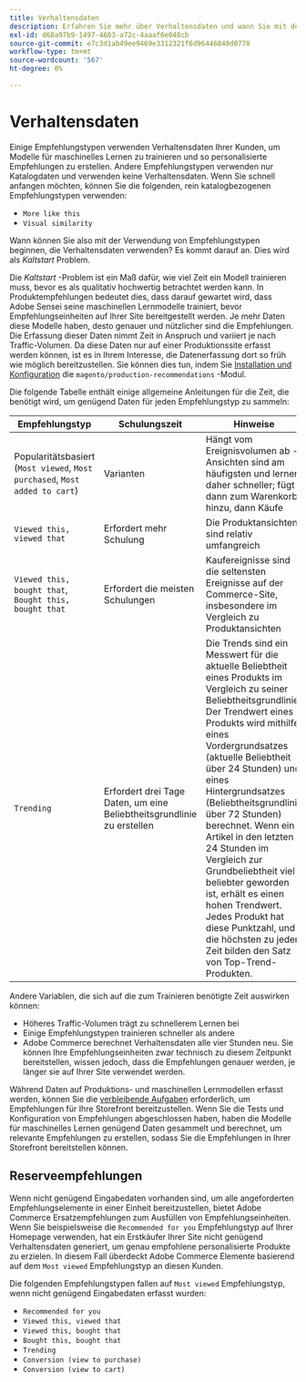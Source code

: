 ```yaml
---
title: Verhaltensdaten
description: Erfahren Sie mehr über Verhaltensdaten und wann Sie mit der Verwendung beginnen können.
exl-id: d68a97b9-1497-4603-a72c-4aaaf6e048cb
source-git-commit: e7c3d1ab49ee9469e3312321f6d96446840d0778
workflow-type: tm+mt
source-wordcount: '567'
ht-degree: 0%

---
```


# Verhaltensdaten

Einige Empfehlungstypen verwenden Verhaltensdaten Ihrer Kunden, um Modelle für maschinelles Lernen zu trainieren und so personalisierte Empfehlungen zu erstellen. Andere Empfehlungstypen verwenden nur Katalogdaten und verwenden keine Verhaltensdaten. Wenn Sie schnell anfangen möchten, können Sie die folgenden, rein katalogbezogenen Empfehlungstypen verwenden:

- `More like this`
- `Visual similarity`

Wann können Sie also mit der Verwendung von Empfehlungstypen beginnen, die Verhaltensdaten verwenden? Es kommt darauf an. Dies wird als _Kaltstart_ Problem.

Die _Kaltstart_ -Problem ist ein Maß dafür, wie viel Zeit ein Modell trainieren muss, bevor es als qualitativ hochwertig betrachtet werden kann. In Produktempfehlungen bedeutet dies, dass darauf gewartet wird, dass Adobe Sensei seine maschinellen Lernmodelle trainiert, bevor Empfehlungseinheiten auf Ihrer Site bereitgestellt werden. Je mehr Daten diese Modelle haben, desto genauer und nützlicher sind die Empfehlungen. Die Erfassung dieser Daten nimmt Zeit in Anspruch und variiert je nach Traffic-Volumen. Da diese Daten nur auf einer Produktionssite erfasst werden können, ist es in Ihrem Interesse, die Datenerfassung dort so früh wie möglich bereitzustellen. Sie können dies tun, indem Sie [Installation und Konfiguration](install-configure.md) die `magento/production-recommendations` -Modul.

Die folgende Tabelle enthält einige allgemeine Anleitungen für die Zeit, die benötigt wird, um genügend Daten für jeden Empfehlungstyp zu sammeln:

| Empfehlungstyp | Schulungszeit | Hinweise |
|---|---|---|
| Popularitätsbasiert (`Most viewed`, `Most purchased`, `Most added to cart`) | Varianten | Hängt vom Ereignisvolumen ab - Ansichten sind am häufigsten und lernen daher schneller; fügt dann zum Warenkorb hinzu, dann Käufe |
| `Viewed this, viewed that` | Erfordert mehr Schulung | Die Produktansichten sind relativ umfangreich |
| `Viewed this, bought that`, `Bought this, bought that` | Erfordert die meisten Schulungen | Kaufereignisse sind die seltensten Ereignisse auf der Commerce-Site, insbesondere im Vergleich zu Produktansichten |
| `Trending` | Erfordert drei Tage Daten, um eine Beliebtheitsgrundlinie zu erstellen | Die Trends sind ein Messwert für die aktuelle Beliebtheit eines Produkts im Vergleich zu seiner Beliebtheitsgrundlinie. Der Trendwert eines Produkts wird mithilfe eines Vordergrundsatzes (aktuelle Beliebtheit über 24 Stunden) und eines Hintergrundsatzes (Beliebtheitsgrundlinie über 72 Stunden) berechnet. Wenn ein Artikel in den letzten 24 Stunden im Vergleich zur Grundbeliebtheit viel beliebter geworden ist, erhält es einen hohen Trendwert. Jedes Produkt hat diese Punktzahl, und die höchsten zu jeder Zeit bilden den Satz von Top-Trend-Produkten. |

Andere Variablen, die sich auf die zum Trainieren benötigte Zeit auswirken können:

- Höheres Traffic-Volumen trägt zu schnellerem Lernen bei
- Einige Empfehlungstypen trainieren schneller als andere
- Adobe Commerce berechnet Verhaltensdaten alle vier Stunden neu. Sie können Ihre Empfehlungseinheiten zwar technisch zu diesem Zeitpunkt bereitstellen, wissen jedoch, dass die Empfehlungen genauer werden, je länger sie auf Ihrer Site verwendet werden.

Während Daten auf Produktions- und maschinellen Lernmodellen erfasst werden, können Sie die [verbleibende Aufgaben](implementation-workflow.md) erforderlich, um Empfehlungen für Ihre Storefront bereitzustellen. Wenn Sie die Tests und Konfiguration von Empfehlungen abgeschlossen haben, haben die Modelle für maschinelles Lernen genügend Daten gesammelt und berechnet, um relevante Empfehlungen zu erstellen, sodass Sie die Empfehlungen in Ihrer Storefront bereitstellen können.

## Reserveempfehlungen

Wenn nicht genügend Eingabedaten vorhanden sind, um alle angeforderten Empfehlungselemente in einer Einheit bereitzustellen, bietet Adobe Commerce Ersatzempfehlungen zum Ausfüllen von Empfehlungseinheiten. Wenn Sie beispielsweise die `Recommended for you` Empfehlungstyp auf Ihrer Homepage verwenden, hat ein Erstkäufer Ihrer Site nicht genügend Verhaltensdaten generiert, um genau empfohlene personalisierte Produkte zu erzielen. In diesem Fall überdeckt Adobe Commerce Elemente basierend auf dem `Most viewed` Empfehlungstyp an diesen Kunden.

Die folgenden Empfehlungstypen fallen auf `Most viewed` Empfehlungstyp, wenn nicht genügend Eingabedaten erfasst wurden:

- `Recommended for you`
- `Viewed this, viewed that`
- `Viewed this, bought that`
- `Bought this, bought that`
- `Trending`
- `Conversion (view to purchase)`
- `Conversion (view to cart)`
